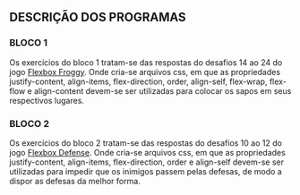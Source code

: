 ## DESCRIÇÃO DOS PROGRAMAS

### BLOCO 1

Os exercícios do bloco 1 tratam-se das respostas do desafios 14 ao 24 do jogo [Flexbox Froggy](https://flexboxfroggy.com/). Onde cria-se arquivos css, em que as propriedades justify-content, align-items, flex-direction, order, align-self, flex-wrap, flex-flow e align-content devem-se ser utilizadas para colocar os sapos em seus respectivos lugares.

### BLOCO 2

Os exercícios do bloco 2 tratam-se das respostas do desafios 10 ao 12 do jogo [Flexbox Defense](http://www.flexboxdefense.com/). Onde cria-se arquivos css, em que as propriedades justify-content, align-items, flex-direction, order e align-self devem-se ser utilizadas para impedir que os inimigos passem pelas defesas, de modo a dispor as defesas da melhor forma.